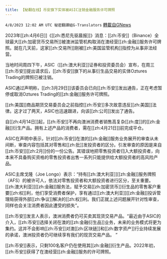 ```yaml
---
title: 【秘翻在线】币安旗下实体被ASIC注销金融服务许可牌照
---
```

`4/8/2023 12:02 AM UTC 秘密翻譯組G-Translators` [轉載自GNews](https://gnews.org/articles/1078834)

2023年[[zh:4月6日]]《[[zh:悉尼先驱晨报]]》消息：[[zh:币安]]（Binance）全球最大[[zh:加密货币交易所]]被澳洲监管机构取消在澳经营[[zh:金融]]服务许可牌照。就在几天前，这家[[zh:交易所]]刚被[[zh:美国监管机构]]指控为从事非法经营。

当地时间周四下午，ASIC（[[zh:澳大利亚]]证券和投资委员会）宣布，在周三[[zh:币安]]提出请求后，[[zh:币安]]旗下的从事衍生品交易的实体Oztures Trading的牌照已被注销。

ASIC通过声明称，[[zh:3月29日]]该委员会已向[[zh:币安]]发出通告，正在考虑暂停或取消Oztures Trading的[[zh:金融]]服务许可牌照。

[[zh:美国]]商品期货交易委员会之前指控[[zh:币安]]多次故意违反[[zh:美国]]法律。这才过了两天，ASIC也迅速跟进，向该[[zh:公司]]发出了通告。

自[[zh:4月14日]]起，[[zh:币安]]不再向澳洲消费者销售高复杂[[zh:度]]的[[zh:金融]]衍生产品。拥有上述产品的消费者，需在[[zh:4月21日]]前完成平仓。

ASIC在声明中表示，针对[[zh:币安]]在澳的[[zh:金融]]服务业务展开的审查从未间断，审查内容包括其对零售和[[zh:批]]发投资者的区分。引发审查的原因是来自[[zh:币安]][[zh:2月]]份的一份公告。其错误地把零售投资者归入大额投资者，向本来不具备购买资格的零售投资者出售一系列只能提供给大额投资者的高风险产品。

ASIC主席戈隆（Joe Longo）表示：“持有[[zh:澳大利亚]][[zh:金融]]服务牌照（AFS）的被许可人，依法对零售投资者和大额投资者进行区分，至关重要。[[zh:澳大利亚]][[zh:金融]]服务法，赋予交易[[zh:加密货币]]衍生品的零售客户重要[[zh:权]]利，他们享受消费者保护，享有通过[[zh:澳大利亚]][[zh:金融]]投诉管理局获得外部[[zh:争议]]解决的[[zh:权]]利。我们正就上述问题展开针对性审查，同样也会关注消费者因此遭受的损失”。

[[zh:币安]]发言人表示，澳洲消费者仍可买卖其现货交易产品。“最近由于ASIC的介入，[[zh:币安]]选择关闭在澳的[[zh:金融衍生品]]业务，未来的业务模式将更为集约。这并不会影响[[zh:币安]]对澳[[zh:区块链]]和[[zh:数字资产]]行业持续发展的承诺，澳洲投资者仍可继续享有我们的现货交易产品。 ”

[[zh:币安]]表示，只剩100名客户仍在使用其[[zh:金融]]衍生产品。2022年初，[[zh:币安]]获得了在澳经营[[zh:金融]]服务的许可牌照。

